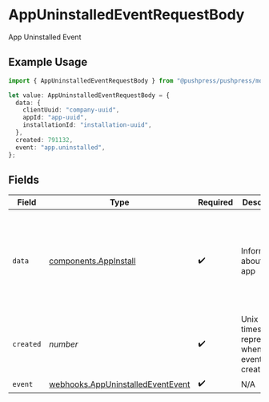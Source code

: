 # AppUninstalledEventRequestBody

App Uninstalled Event

## Example Usage

```typescript
import { AppUninstalledEventRequestBody } from "@pushpress/pushpress/models/webhooks";

let value: AppUninstalledEventRequestBody = {
  data: {
    clientUuid: "company-uuid",
    appId: "app-uuid",
    installationId: "installation-uuid",
  },
  created: 791132,
  event: "app.uninstalled",
};
```

## Fields

| Field                                                                                        | Type                                                                                         | Required                                                                                     | Description                                                                                  | Example                                                                                      |
| -------------------------------------------------------------------------------------------- | -------------------------------------------------------------------------------------------- | -------------------------------------------------------------------------------------------- | -------------------------------------------------------------------------------------------- | -------------------------------------------------------------------------------------------- |
| `data`                                                                                       | [components.AppInstall](../../models/components/appinstall.md)                               | :heavy_check_mark:                                                                           | Information about the app                                                                    | {<br/>"clientUuid": "company-uuid",<br/>"appId": "app-uuid",<br/>"installationId": "installation-uuid"<br/>} |
| `created`                                                                                    | *number*                                                                                     | :heavy_check_mark:                                                                           | Unix timestamp representing when the event was created                                       |                                                                                              |
| `event`                                                                                      | [webhooks.AppUninstalledEventEvent](../../models/webhooks/appuninstalledeventevent.md)       | :heavy_check_mark:                                                                           | N/A                                                                                          |                                                                                              |